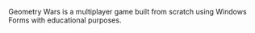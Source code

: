 Geometry Wars is a multiplayer game built from scratch using Windows Forms with educational purposes.
